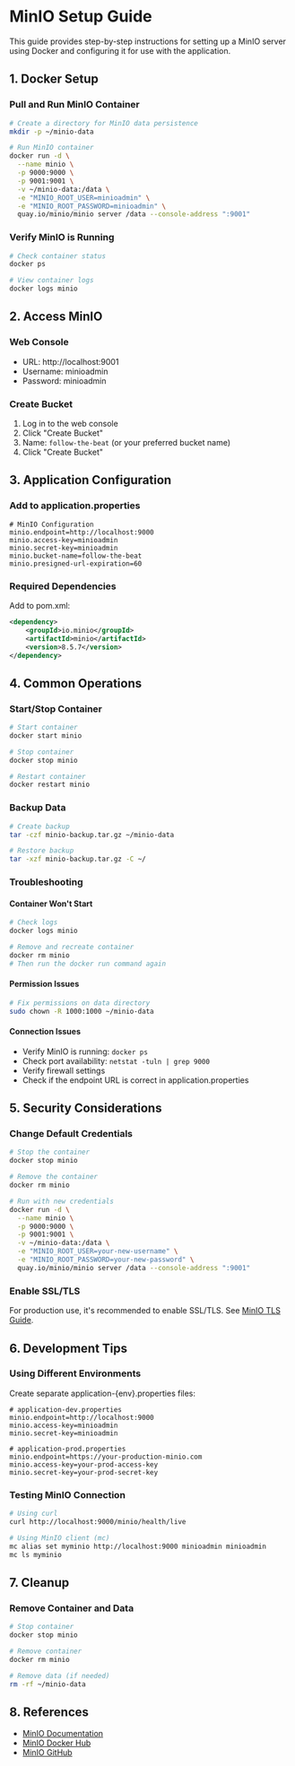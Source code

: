 # MinIO Setup Guide

This guide provides step-by-step instructions for setting up a MinIO server using Docker and configuring it for use with the application.

## 1. Docker Setup

### Pull and Run MinIO Container
```bash
# Create a directory for MinIO data persistence
mkdir -p ~/minio-data

# Run MinIO container
docker run -d \
  --name minio \
  -p 9000:9000 \
  -p 9001:9001 \
  -v ~/minio-data:/data \
  -e "MINIO_ROOT_USER=minioadmin" \
  -e "MINIO_ROOT_PASSWORD=minioadmin" \
  quay.io/minio/minio server /data --console-address ":9001"
```

### Verify MinIO is Running
```bash
# Check container status
docker ps

# View container logs
docker logs minio
```

## 2. Access MinIO

### Web Console
- URL: http://localhost:9001
- Username: minioadmin
- Password: minioadmin

### Create Bucket
1. Log in to the web console
2. Click "Create Bucket"
3. Name: `follow-the-beat` (or your preferred bucket name)
4. Click "Create Bucket"

## 3. Application Configuration

### Add to application.properties
```properties
# MinIO Configuration
minio.endpoint=http://localhost:9000
minio.access-key=minioadmin
minio.secret-key=minioadmin
minio.bucket-name=follow-the-beat
minio.presigned-url-expiration=60
```

### Required Dependencies
Add to pom.xml:
```xml
<dependency>
    <groupId>io.minio</groupId>
    <artifactId>minio</artifactId>
    <version>8.5.7</version>
</dependency>
```

## 4. Common Operations

### Start/Stop Container
```bash
# Start container
docker start minio

# Stop container
docker stop minio

# Restart container
docker restart minio
```

### Backup Data
```bash
# Create backup
tar -czf minio-backup.tar.gz ~/minio-data

# Restore backup
tar -xzf minio-backup.tar.gz -C ~/
```

### Troubleshooting

#### Container Won't Start
```bash
# Check logs
docker logs minio

# Remove and recreate container
docker rm minio
# Then run the docker run command again
```

#### Permission Issues
```bash
# Fix permissions on data directory
sudo chown -R 1000:1000 ~/minio-data
```

#### Connection Issues
- Verify MinIO is running: `docker ps`
- Check port availability: `netstat -tuln | grep 9000`
- Verify firewall settings
- Check if the endpoint URL is correct in application.properties

## 5. Security Considerations

### Change Default Credentials
```bash
# Stop the container
docker stop minio

# Remove the container
docker rm minio

# Run with new credentials
docker run -d \
  --name minio \
  -p 9000:9000 \
  -p 9001:9001 \
  -v ~/minio-data:/data \
  -e "MINIO_ROOT_USER=your-new-username" \
  -e "MINIO_ROOT_PASSWORD=your-new-password" \
  quay.io/minio/minio server /data --console-address ":9001"
```

### Enable SSL/TLS
For production use, it's recommended to enable SSL/TLS. See [MinIO TLS Guide](https://docs.min.io/docs/how-to-secure-access-to-minio-server-with-tls.html).

## 6. Development Tips

### Using Different Environments
Create separate application-{env}.properties files:
```properties
# application-dev.properties
minio.endpoint=http://localhost:9000
minio.access-key=minioadmin
minio.secret-key=minioadmin

# application-prod.properties
minio.endpoint=https://your-production-minio.com
minio.access-key=your-prod-access-key
minio.secret-key=your-prod-secret-key
```

### Testing MinIO Connection
```bash
# Using curl
curl http://localhost:9000/minio/health/live

# Using MinIO client (mc)
mc alias set myminio http://localhost:9000 minioadmin minioadmin
mc ls myminio
```

## 7. Cleanup

### Remove Container and Data
```bash
# Stop container
docker stop minio

# Remove container
docker rm minio

# Remove data (if needed)
rm -rf ~/minio-data
```

## 8. References

- [MinIO Documentation](https://docs.min.io/)
- [MinIO Docker Hub](https://hub.docker.com/r/minio/minio)
- [MinIO GitHub](https://github.com/minio/minio) 